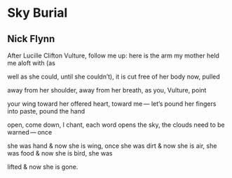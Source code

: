 # Sky Burial
## Nick Flynn
After Lucille Clifton
Vulture, follow me up: here is the arm
my mother held me aloft with (as

well as she could, until she couldn’t), it
is cut free of her body now, pulled

away from her shoulder, away
from her breath, as you, Vulture, point

your wing toward her offered heart, toward me —
let’s pound her fingers into paste, pound the hand

open, come down, I chant, each word opens
the sky, the clouds need to be warned — once

she was hand & now she is wing, once she was dirt &
now she is air, she was food & now she is bird, she was

lifted & now she is gone.